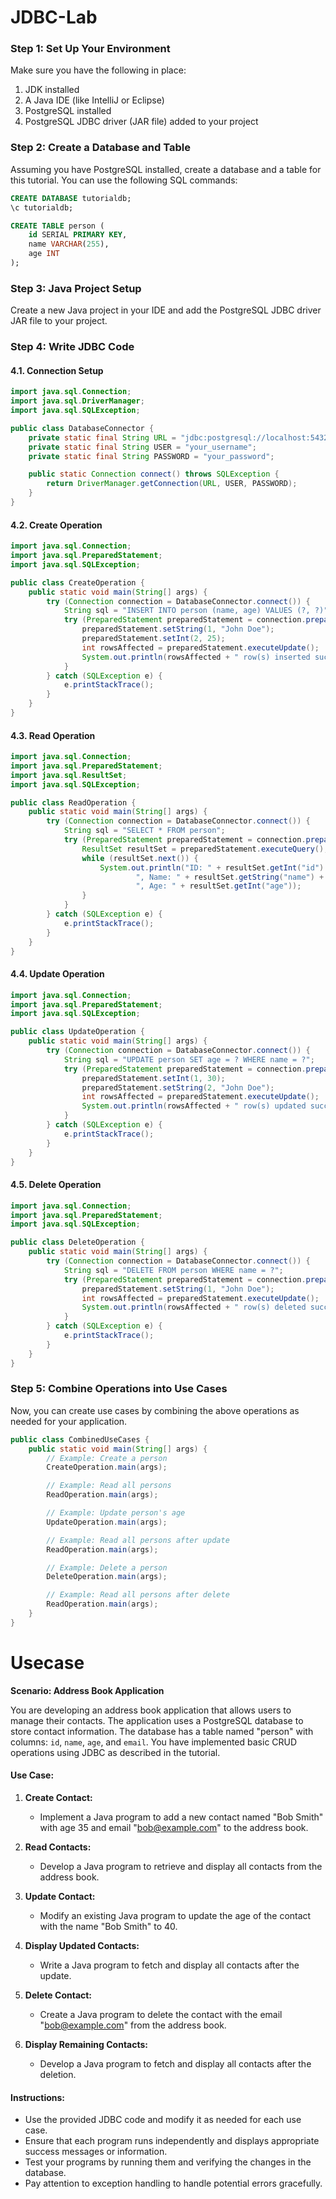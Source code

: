 # JDBC-Lab

### Step 1: Set Up Your Environment

Make sure you have the following in place:

1. JDK installed
2. A Java IDE (like IntelliJ or Eclipse)
3. PostgreSQL installed
4. PostgreSQL JDBC driver (JAR file) added to your project

### Step 2: Create a Database and Table

Assuming you have PostgreSQL installed, create a database and a table for this tutorial. You can use the following SQL commands:

```sql
CREATE DATABASE tutorialdb;
\c tutorialdb;

CREATE TABLE person (
    id SERIAL PRIMARY KEY,
    name VARCHAR(255),
    age INT
);
```

### Step 3: Java Project Setup

Create a new Java project in your IDE and add the PostgreSQL JDBC driver JAR file to your project.

### Step 4: Write JDBC Code

#### 4.1. Connection Setup

```java
import java.sql.Connection;
import java.sql.DriverManager;
import java.sql.SQLException;

public class DatabaseConnector {
    private static final String URL = "jdbc:postgresql://localhost:5432/tutorialdb";
    private static final String USER = "your_username";
    private static final String PASSWORD = "your_password";

    public static Connection connect() throws SQLException {
        return DriverManager.getConnection(URL, USER, PASSWORD);
    }
}
```

#### 4.2. Create Operation

```java
import java.sql.Connection;
import java.sql.PreparedStatement;
import java.sql.SQLException;

public class CreateOperation {
    public static void main(String[] args) {
        try (Connection connection = DatabaseConnector.connect()) {
            String sql = "INSERT INTO person (name, age) VALUES (?, ?)";
            try (PreparedStatement preparedStatement = connection.prepareStatement(sql)) {
                preparedStatement.setString(1, "John Doe");
                preparedStatement.setInt(2, 25);
                int rowsAffected = preparedStatement.executeUpdate();
                System.out.println(rowsAffected + " row(s) inserted successfully!");
            }
        } catch (SQLException e) {
            e.printStackTrace();
        }
    }
}
```

#### 4.3. Read Operation

```java
import java.sql.Connection;
import java.sql.PreparedStatement;
import java.sql.ResultSet;
import java.sql.SQLException;

public class ReadOperation {
    public static void main(String[] args) {
        try (Connection connection = DatabaseConnector.connect()) {
            String sql = "SELECT * FROM person";
            try (PreparedStatement preparedStatement = connection.prepareStatement(sql)) {
                ResultSet resultSet = preparedStatement.executeQuery();
                while (resultSet.next()) {
                    System.out.println("ID: " + resultSet.getInt("id") +
                            ", Name: " + resultSet.getString("name") +
                            ", Age: " + resultSet.getInt("age"));
                }
            }
        } catch (SQLException e) {
            e.printStackTrace();
        }
    }
}
```

#### 4.4. Update Operation

```java
import java.sql.Connection;
import java.sql.PreparedStatement;
import java.sql.SQLException;

public class UpdateOperation {
    public static void main(String[] args) {
        try (Connection connection = DatabaseConnector.connect()) {
            String sql = "UPDATE person SET age = ? WHERE name = ?";
            try (PreparedStatement preparedStatement = connection.prepareStatement(sql)) {
                preparedStatement.setInt(1, 30);
                preparedStatement.setString(2, "John Doe");
                int rowsAffected = preparedStatement.executeUpdate();
                System.out.println(rowsAffected + " row(s) updated successfully!");
            }
        } catch (SQLException e) {
            e.printStackTrace();
        }
    }
}
```

#### 4.5. Delete Operation

```java
import java.sql.Connection;
import java.sql.PreparedStatement;
import java.sql.SQLException;

public class DeleteOperation {
    public static void main(String[] args) {
        try (Connection connection = DatabaseConnector.connect()) {
            String sql = "DELETE FROM person WHERE name = ?";
            try (PreparedStatement preparedStatement = connection.prepareStatement(sql)) {
                preparedStatement.setString(1, "John Doe");
                int rowsAffected = preparedStatement.executeUpdate();
                System.out.println(rowsAffected + " row(s) deleted successfully!");
            }
        } catch (SQLException e) {
            e.printStackTrace();
        }
    }
}
```

### Step 5: Combine Operations into Use Cases

Now, you can create use cases by combining the above operations as needed for your application.

```java
public class CombinedUseCases {
    public static void main(String[] args) {
        // Example: Create a person
        CreateOperation.main(args);

        // Example: Read all persons
        ReadOperation.main(args);

        // Example: Update person's age
        UpdateOperation.main(args);

        // Example: Read all persons after update
        ReadOperation.main(args);

        // Example: Delete a person
        DeleteOperation.main(args);

        // Example: Read all persons after delete
        ReadOperation.main(args);
    }
}
```

# Usecase

**Scenario: Address Book Application**

You are developing an address book application that allows users to manage their contacts. The application uses a PostgreSQL database to store contact information. The database has a table named "person" with columns: `id`, `name`, `age`, and `email`. You have implemented basic CRUD operations using JDBC as described in the tutorial.

#### Use Case:

1. **Create Contact:**
   - Implement a Java program to add a new contact named "Bob Smith" with age 35 and email "bob@example.com" to the address book.

2. **Read Contacts:**
   - Develop a Java program to retrieve and display all contacts from the address book.

3. **Update Contact:**
   - Modify an existing Java program to update the age of the contact with the name "Bob Smith" to 40.

4. **Display Updated Contacts:**
   - Write a Java program to fetch and display all contacts after the update.

5. **Delete Contact:**
   - Create a Java program to delete the contact with the email "bob@example.com" from the address book.

6. **Display Remaining Contacts:**
   - Develop a Java program to fetch and display all contacts after the deletion.

#### Instructions:

- Use the provided JDBC code and modify it as needed for each use case.
- Ensure that each program runs independently and displays appropriate success messages or information.
- Test your programs by running them and verifying the changes in the database.
- Pay attention to exception handling to handle potential errors gracefully.
